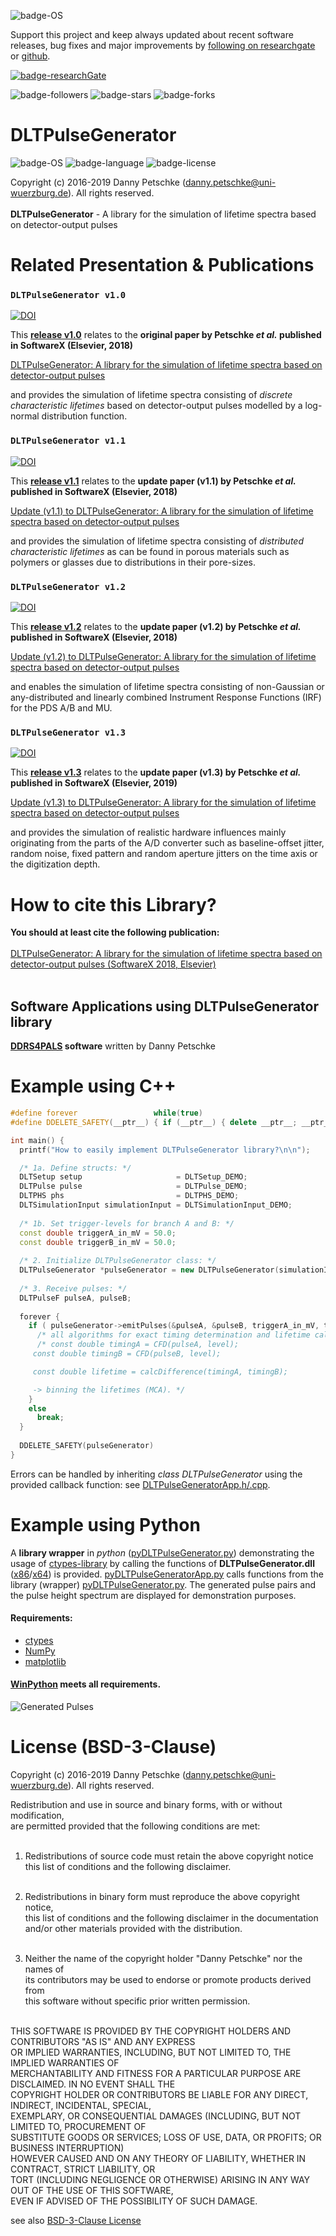 ![badge-OS](https://img.shields.io/badge/OS-tested%20under%20Windows%2010-brightgreen)

Support this project and keep always updated about recent software releases, bug fixes and major improvements by [following on researchgate](https://www.researchgate.net/project/DDRS4PALS-a-software-for-the-acquisition-and-simulation-of-positron-annihilation-lifetime-spectra-PALS-using-the-DRS4-evaluation-board) or [github](https://github.com/dpscience?tab=followers).

[![badge-researchGate](https://img.shields.io/badge/project-researchGate-brightgreen)](https://www.researchgate.net/project/DDRS4PALS-a-software-for-the-acquisition-and-simulation-of-positron-annihilation-lifetime-spectra-PALS-using-the-DRS4-evaluation-board)

![badge-followers](https://img.shields.io/github/followers/dpscience?style=social)
![badge-stars](https://img.shields.io/github/stars/dpscience/DLTPulseGenerator?style=social)
![badge-forks](https://img.shields.io/github/forks/dpscience/DLTPulseGenerator?style=social)

# DLTPulseGenerator

![badge-OS](https://img.shields.io/badge/OS-Windows-blue)
![badge-language](https://img.shields.io/badge/language-C++-blue)
![badge-license](https://img.shields.io/badge/license-BSD-blue)

Copyright (c) 2016-2019 Danny Petschke (danny.petschke@uni-wuerzburg.de). All rights reserved.<br><br>
<b>DLTPulseGenerator</b> - A library for the simulation of lifetime spectra based on detector-output pulses

# Related Presentation & Publications

### ``DLTPulseGenerator v1.0``

[![DOI](https://img.shields.io/badge/DOI-10.1016%2Fj.softx.2018.04.002-yellowgreen)](https://doi.org/10.1016/j.softx.2018.04.002)

This <b>[release v1.0](https://github.com/dpscience/DLTPulseGenerator/releases/tag/1.0)</b> relates to the <b>original paper by Petschke <i>et al.</i> published in SoftwareX (Elsevier, 2018)</b> 

[DLTPulseGenerator: A library for the simulation of lifetime spectra based on detector-output pulses](https://doi.org/10.1016/j.softx.2018.04.002)<br>

and provides the simulation of lifetime spectra consisting of <i>discrete characteristic lifetimes</i> based on detector-output pulses modelled by a log-normal distribution function.

### ``DLTPulseGenerator v1.1``

[![DOI](https://img.shields.io/badge/DOI-10.1016%2Fj.softx.2018.05.001-yellowgreen)](https://doi.org/10.1016/j.softx.2018.05.001)

This <b>[release v1.1](https://github.com/dpscience/DLTPulseGenerator/releases/tag/1.1)</b> relates to the <b>update paper (v1.1) by Petschke <i>et al.</i> published in SoftwareX (Elsevier, 2018)</b> 

[Update (v1.1) to DLTPulseGenerator: A library for the simulation of lifetime spectra based on detector-output pulses](https://doi.org/10.1016/j.softx.2018.05.001)<br>

and provides the simulation of lifetime spectra consisting of <i>distributed characteristic lifetimes</i> as can be found in porous materials such as polymers or glasses due to distributions in their pore-sizes.

### ``DLTPulseGenerator v1.2``

[![DOI](https://img.shields.io/badge/DOI-10.1016%2Fj.softx.2018.06.003-yellowgreen)](https://doi.org/10.1016/j.softx.2018.06.003)

This <b>[release v1.2](https://github.com/dpscience/DLTPulseGenerator/releases/tag/1.2)</b> relates to the <b>update paper (v1.2) by Petschke <i>et al.</i> published in SoftwareX (Elsevier, 2018)</b>

[Update (v1.2) to DLTPulseGenerator: A library for the simulation of lifetime spectra based on detector-output pulses](https://doi.org/10.1016/j.softx.2018.06.003)<br>

and enables the simulation of lifetime spectra consisting of non-Gaussian or any-distributed and linearly combined Instrument Response Functions (IRF) for the PDS A/B and MU.

### ``DLTPulseGenerator v1.3``

[![DOI](https://img.shields.io/badge/DOI-10.1016%2Fj.softx.2019.02.003-yellowgreen)](https://doi.org/10.1016/j.softx.2019.02.003)

This <b>[release v1.3](https://github.com/dpscience/DLTPulseGenerator/releases/tag/1.3)</b> relates to the <b>update paper (v1.3) by Petschke <i>et al.</i> published in SoftwareX (Elsevier, 2019)</b>

[Update (v1.3) to DLTPulseGenerator: A library for the simulation of lifetime spectra based on detector-output pulses](https://doi.org/10.1016/j.softx.2019.02.003)<br>

and provides the simulation of realistic hardware influences mainly originating from the parts of the A/D converter such as baseline-offset jitter, random noise, fixed pattern and random aperture jitters on the time axis or the digitization depth.

# How to cite this Library?

<b>You should at least cite the following publication:</b><br><br>
[DLTPulseGenerator: A library for the simulation of lifetime spectra based on detector-output pulses (SoftwareX 2018, Elsevier)](https://doi.org/10.1016/j.softx.2018.04.002)<br><br>



## Software Applications using DLTPulseGenerator library

<b>[DDRS4PALS](https://github.com/dpscience/DDRS4PALS) software</b> written by Danny Petschke

# Example using C++

```c++
#define forever                 while(true)
#define DDELETE_SAFETY(__ptr__) { if (__ptr__) { delete __ptr__; __ptr__ = nullptr; } }

int main() {
  printf("How to easily implement DLTPulseGenerator library?\n\n");

  /* 1a. Define structs: */
  DLTSetup setup                     = DLTSetup_DEMO; 
  DLTPulse pulse                     = DLTPulse_DEMO; 
  DLTPHS phs                         = DLTPHS_DEMO; 
  DLTSimulationInput simulationInput = DLTSimulationInput_DEMO; 
  
  /* 1b. Set trigger-levels for branch A and B: */
  const double triggerA_in_mV = 50.0;
  const double triggerB_in_mV = 50.0;
  
  /* 2. Initialize DLTPulseGenerator class: */
  DLTPulseGenerator *pulseGenerator = new DLTPulseGenerator(simulationInput, phs, setup, pulse, nullptr);
  
  /* 3. Receive pulses: */
  DLTPulseF pulseA, pulseB;
  
  forever {
    if ( pulseGenerator->emitPulses(&pulseA, &pulseB, triggerA_in_mV, triggerB_in_mV) ) {
      /* all algorithms for exact timing determination and lifetime calculation, respectively, have to be placed here! */
      /* const double timingA = CFD(pulseA, level);
	 const double timingB = CFD(pulseB, level);

	 const double lifetime = calcDifference(timingA, timingB);

	 -> binning the lifetimes (MCA). */
    }
    else
      break;
  }
  
  DDELETE_SAFETY(pulseGenerator)
}
```
Errors can be handled by inheriting <i>class DLTPulseGenerator</i> using the provided callback function: see [DLTPulseGeneratorApp.h/.cpp](https://github.com/dpscience/DLTPulseGenerator/blob/master/DLTPulseGenerator/example/AppDLTPulseGenerator/AppDLTPulseGenerator/DLTPulseGeneratorApp.h).  

# Example using Python

A <b>library wrapper</b> in <i>python</i> ([pyDLTPulseGenerator.py](https://github.com/dpscience/DLTPulseGenerator/blob/master/pyDLTPulseGenerator/pyDLTPulseGenerator.py)) demonstrating the usage of [ctypes-library](https://docs.python.org/3/library/ctypes.html) by calling the functions of <b>DLTPulseGenerator.dll</b> ([x86](https://github.com/dpscience/DLTPulseGenerator/tree/master/pyDLTPulseGenerator/x86)/[x64](https://github.com/dpscience/DLTPulseGenerator/tree/master/pyDLTPulseGenerator/x64)) is provided. [pyDLTPulseGeneratorApp.py](https://github.com/dpscience/DLTPulseGenerator/blob/master/pyDLTPulseGenerator/pyDLTPulseGeneratorApp.py) calls functions from the library (wrapper) [pyDLTPulseGenerator.py](https://github.com/dpscience/DLTPulseGenerator/blob/master/pyDLTPulseGenerator/pyDLTPulseGenerator.py). The generated pulse pairs and the pulse height spectrum are displayed for demonstration purposes.<br>

#### Requirements:

- [ctypes](https://docs.python.org/3/library/ctypes.html) 
- [NumPy](http://www.numpy.org/) 
- [matplotlib](https://matplotlib.org/)<br>

#### [WinPython](https://sourceforge.net/projects/winpython/) meets all requirements. 

![Generated Pulses](/pyDLTPulseGenerator/PulsesPythonAndPHS.png)

# License (BSD-3-Clause)

Copyright (c) 2016-2019 Danny Petschke (danny.petschke@uni-wuerzburg.de). All rights reserved.<br>

Redistribution and use in source and binary forms, with or without modification,<br> 
are permitted provided that the following conditions are met:<br><br>

 1. Redistributions of source code must retain the above copyright notice<br>
    this list of conditions and the following disclaimer.<br><br>

 2. Redistributions in binary form must reproduce the above copyright notice,<br> 
    this list of conditions and the following disclaimer in the documentation<br> 
    and/or other materials provided with the distribution.<br><br>

 3. Neither the name of the copyright holder "Danny Petschke" nor the names of<br> 
    its contributors may be used to endorse or promote products derived from <br>
    this software without specific prior written permission.<br><br>


 THIS SOFTWARE IS PROVIDED BY THE COPYRIGHT HOLDERS AND CONTRIBUTORS "AS IS" AND ANY EXPRESS<br> 
 OR IMPLIED WARRANTIES, INCLUDING, BUT NOT LIMITED TO, THE IMPLIED WARRANTIES OF<br> 
 MERCHANTABILITY AND FITNESS FOR A PARTICULAR PURPOSE ARE DISCLAIMED. IN NO EVENT SHALL THE<br> 
 COPYRIGHT HOLDER OR CONTRIBUTORS BE LIABLE FOR ANY DIRECT, INDIRECT, INCIDENTAL, SPECIAL,<br> 
 EXEMPLARY, OR CONSEQUENTIAL DAMAGES (INCLUDING, BUT NOT LIMITED TO, PROCUREMENT OF<br> 
 SUBSTITUTE GOODS OR SERVICES; LOSS OF USE, DATA, OR PROFITS; OR BUSINESS INTERRUPTION)<br> 
 HOWEVER CAUSED AND ON ANY THEORY OF LIABILITY, WHETHER IN CONTRACT, STRICT LIABILITY, OR<br> 
 TORT (INCLUDING NEGLIGENCE OR OTHERWISE) ARISING IN ANY WAY OUT OF THE USE OF THIS SOFTWARE,<br> 
 EVEN IF ADVISED OF THE POSSIBILITY OF SUCH DAMAGE.<br>
 
 see also [BSD-3-Clause License](https://opensource.org/licenses/BSD-3-Clause)
